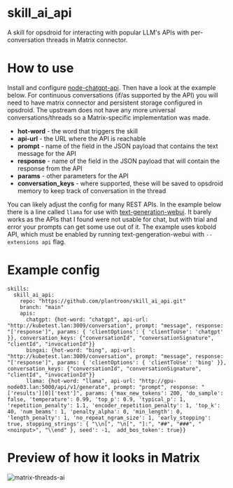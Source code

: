 # skill_ai_api
A skill for opsdroid for interacting with popular LLM's APIs with per-conversation threads in Matrix connector.

# How to use
Install and configure [node-chatgpt-api](https://github.com/waylaidwanderer/node-chatgpt-api). Then have a look at the example below. For continuous conversations (if/as supported by the API) you will need to have matrix connector and persistent storage configured in opsdroid. The upstream does not have any more universal conversations/threads so a Matrix-specific implementation was made.

- **hot-word** - the word that triggers the skill
- **api-url** - the URL where the API is reachable
- **prompt** - name of the field in the JSON payload that contains the text message for the API
- **response** - name of the field in the JSON payload that will contain the response from the API
- **params** - other parameters for the API
- **conversation_keys** - where supported, these will be saved to opsdroid memory to keep track of conversation in the thread

You can likely adjust the config for many REST APIs. In the example below there is a line called `llama` for use with [text-generation-webui](https://github.com/oobabooga/text-generation-webui). It barely works as the APIs that I found were not usable for chat, but with trial and error your prompts can get some use out of it. The example uses kobold API, which must be enabled by running text-gengeration-webui with `--extensions api` flag.

# Example config
```
skills:
  skill_ai_api:
    repo: "https://github.com/plantroon/skill_ai_api.git"
    branch: "main"
    apis:
      chatgpt: {hot-word: "chatgpt", api-url: "http://kubetest.lan:3009/conversation", prompt: "message", response: "['response']", params: { 'clientOptions': { 'clientToUse': 'chatgpt' }}, conversation_keys: {"conversationId", "conversationSignature", "clientId", "invocationId"}}
      bingai: {hot-word: "bing", api-url: "http://kubetest.lan:3009/conversation", prompt: "message", response: "['response']", params: { 'clientOptions': { 'clientToUse': 'bing' }}, conversation_keys: {"conversationId", "conversationSignature", "clientId", "invocationId"}}
      llama: {hot-word: "llama", api-url: "http://gpu-node03.lan:5000/api/v1/generate", prompt: "prompt", response: "['results'][0]['text']", params: {'max_new_tokens': 200, 'do_sample': false, 'temperature': 0.99, 'top_p': 0.9, 'typical_p': 1, 'repetition_penalty': 1.1, 'encoder_repetition_penalty': 1, 'top_k': 40, 'num_beams': 1, 'penalty_alpha': 0, 'min_length': 0, 'length_penalty': 1, 'no_repeat_ngram_size': 1, 'early_stopping': true, stopping_strings': { "\\n[", "\n[", "]:", "##", "###", "<noinput>", "\\end" }, seed': -1,  add_bos_token': true}}
```

# Preview of how it looks in Matrix
![matrix-threads-ai](https://upload.plantroon.com/Gsf.png)
